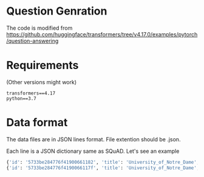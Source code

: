 # Question Genration
The code is modified from https://github.com/huggingface/transformers/tree/v4.17.0/examples/pytorch/question-answering

# Requirements
(Other versions might work)
```
transformers==4.17
python==3.7
```


# Data format
The data files are in JSON lines format. File extention should be .json.

Each line is a JSON dictionary same as SQuAD. Let's see an example
```python
{'id': '5733be284776f41900661182', 'title': 'University_of_Notre_Dame', 'context': 'Architecturally, the school has a Catholic character. Atop the Main Building\'s gold dome is a golden statue of the Virgin Mary. Immediately in front of the Main Building and facing it, is a copper statue of Christ with arms upraised with the legend "Venite Ad Me Omnes". Next to the Main Building is the Basilica of the Sacred Heart. Immediately behind the basilica is the Grotto, a Marian place of prayer and reflection. It is a replica of the grotto at Lourdes, France where the Virgin Mary reputedly appeared to Saint Bernadette Soubirous in 1858. At the end of the main drive (and in a direct line that connects through 3 statues and the Gold Dome), is a simple, modern stone statue of Mary.', 'question': 'To whom did the Virgin Mary allegedly appear in 1858 in Lourdes France?', 'answers': {'text': ['Saint Bernadette Soubirous'], 'answer_start': [515]}}
{'id': '5733be284776f4190066117f', 'title': 'University_of_Notre_Dame', 'context': 'Architecturally, the school has a Catholic character. Atop the Main Building\'s gold dome is a golden statue of the Virgin Mary. Immediately in front of the Main Building and facing it, is a copper statue of Christ with arms upraised with the legend "Venite Ad Me Omnes". Next to the Main Building is the Basilica of the Sacred Heart. Immediately behind the basilica is the Grotto, a Marian place of prayer and reflection. It is a replica of the grotto at Lourdes, France where the Virgin Mary reputedly appeared to Saint Bernadette Soubirous in 1858. At the end of the main drive (and in a direct line that connects through 3 statues and the Gold Dome), is a simple, modern stone statue of Mary.', 'question': 'What is in front of the Notre Dame Main Building?', 'answers': {'text': ['a copper statue of Christ'], 'answer_start': [188]}}
```